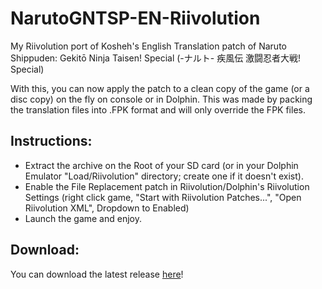 # NarutoGNTSP-EN-Riivolution
My Riivolution port of Kosheh's English Translation patch of Naruto Shippuden: Gekitō Ninja Taisen! Special (-ナルト- 疾風伝 激闘忍者大戦! Special)

With this, you can now apply the patch to a clean copy of the game (or a disc copy) on the fly on console or in Dolphin. This was made by packing the translation files into .FPK format and will only override the FPK files.

## Instructions:

- Extract the archive on the Root of your SD card (or in your Dolphin Emulator "Load/Riivolution" directory; create one if it doesn't exist).
- Enable the File Replacement patch in Riivolution/Dolphin's Riivolution Settings (right click game, "Start with Riivolution Patches...", "Open Riivolution XML", Dropdown to Enabled)
- Launch the game and enjoy.

## Download: 

You can download the latest release [here](https://github.com/AkikoKumagara/NarutoGNTSP-EN-Riivolution/releases/latest)!
